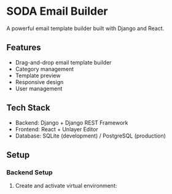 # SODA Email Builder

A powerful email template builder built with Django and React.

## Features

- Drag-and-drop email template builder
- Category management
- Template preview
- Responsive design
- User management

## Tech Stack

- Backend: Django + Django REST Framework
- Frontend: React + Unlayer Editor
- Database: SQLite (development) / PostgreSQL (production)

## Setup

### Backend Setup

1. Create and activate virtual environment: 